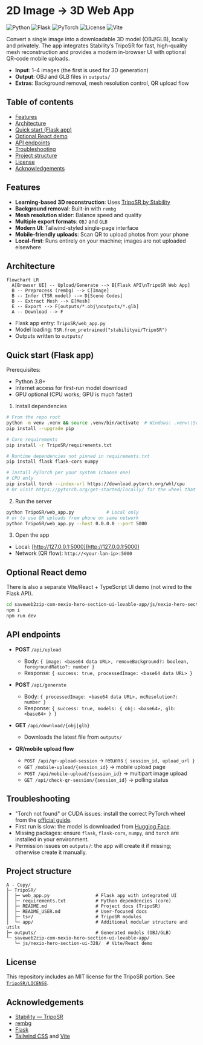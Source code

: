 # 2D Image → 3D Web App

![Python](https://img.shields.io/badge/Python-3.8+-3776AB?logo=python&logoColor=white)
![Flask](https://img.shields.io/badge/Flask-2.x-000000?logo=flask&logoColor=white)
![PyTorch](https://img.shields.io/badge/PyTorch-2.x-EE4C2C?logo=pytorch&logoColor=white)
![License](https://img.shields.io/badge/License-MIT-green)
![Vite](https://img.shields.io/badge/Vite-5-646CFF?logo=vite&logoColor=white)

Convert a single image into a downloadable 3D model (OBJ/GLB), locally and privately. The app integrates Stability’s TripoSR for fast, high-quality mesh reconstruction and provides a modern in-browser UI with optional QR-code mobile uploads.

- **Input**: 1–4 images (the first is used for 3D generation)
- **Output**: OBJ and GLB files in `outputs/`
- **Extras**: Background removal, mesh resolution control, QR upload flow


## Table of contents
- [Features](#features)
- [Architecture](#architecture)
- [Quick start (Flask app)](#quick-start-flask-app)
- [Optional React demo](#optional-react-demo)
- [API endpoints](#api-endpoints)
- [Troubleshooting](#troubleshooting)
- [Project structure](#project-structure)
- [License](#license)
- [Acknowledgements](#acknowledgements)


## Features
- **Learning-based 3D reconstruction**: Uses [TripoSR by Stability](https://huggingface.co/stabilityai/TripoSR)
- **Background removal**: Built-in with `rembg`
- **Mesh resolution slider**: Balance speed and quality
- **Multiple export formats**: `OBJ` and `GLB`
- **Modern UI**: Tailwind-styled single-page interface
- **Mobile-friendly uploads**: Scan QR to upload photos from your phone
- **Local-first**: Runs entirely on your machine; images are not uploaded elsewhere


## Architecture
```mermaid
flowchart LR
  A[Browser UI] -- Upload/Generate --> B[Flask API\nTripoSR Web App]
  B -- Preprocess (rembg) --> C[Image]
  B -- Infer (TSR model) --> D[Scene Codes]
  B -- Extract Mesh --> E[Mesh]
  E -- Export --> F[outputs/*.obj\noutputs/*.glb]
  A -- Download --> F
```

- Flask app entry: `TripoSR/web_app.py`
- Model loading: `TSR.from_pretrained("stabilityai/TripoSR")`
- Outputs written to `outputs/`


## Quick start (Flask app)
Prerequisites:
- Python 3.8+
- Internet access for first-run model download
- GPU optional (CPU works; GPU is much faster)

1) Install dependencies
```bash
# From the repo root
python -m venv .venv && source .venv/bin/activate  # Windows: .venv\\Scripts\\activate
pip install --upgrade pip

# Core requirements
pip install -r TripoSR/requirements.txt

# Runtime dependencies not pinned in requirements.txt
pip install flask flask-cors numpy

# Install PyTorch per your system (choose one)
# CPU only
pip install torch --index-url https://download.pytorch.org/whl/cpu
# Or visit https://pytorch.org/get-started/locally/ for the wheel that matches your CUDA
```

2) Run the server
```bash
python TripoSR/web_app.py            # Local only
# or to use QR uploads from phone on same network
python TripoSR/web_app.py --host 0.0.0.0 --port 5000
```

3) Open the app
- Local: [http://127.0.0.1:5000](http://127.0.0.1:5000)
- Network (QR flow): `http://<your-lan-ip>:5000`


## Optional React demo
There is also a separate Vite/React + TypeScript UI demo (not wired to the Flask API).
```bash
cd saveweb2zip-com-nexio-hero-section-ui-lovable-app/js/nexio-hero-section-ui-328
npm i
npm run dev
```


## API endpoints
- **POST** `/api/upload`
  - Body: `{ image: <base64 data URL>, removeBackground?: boolean, foregroundRatio?: number }`
  - Response: `{ success: true, processedImage: <base64 data URL> }`

- **POST** `/api/generate`
  - Body: `{ processedImage: <base64 data URL>, mcResolution?: number }`
  - Response: `{ success: true, models: { obj: <base64>, glb: <base64> } }`

- **GET** `/api/download/{obj|glb}`
  - Downloads the latest file from `outputs/`

- **QR/mobile upload flow**
  - `POST /api/qr-upload-session` → returns `{ session_id, upload_url }`
  - `GET /mobile-upload/{session_id}` → mobile upload page
  - `POST /api/mobile-upload/{session_id}` → multipart image upload
  - `GET /api/check-qr-session/{session_id}` → polling status


## Troubleshooting
- "Torch not found" or CUDA issues: install the correct PyTorch wheel from the [official guide](https://pytorch.org/get-started/locally/).
- First run is slow: the model is downloaded from [Hugging Face](https://huggingface.co/stabilityai/TripoSR).
- Missing packages: ensure `flask`, `flask-cors`, `numpy`, and `torch` are installed in your environment.
- Permission issues on `outputs/`: the app will create it if missing; otherwise create it manually.


## Project structure
```
A - Copy/
├─ TripoSR/
│  ├─ web_app.py                 # Flask app with integrated UI
│  ├─ requirements.txt           # Python dependencies (core)
│  ├─ README.md                  # Project docs (TripoSR)
│  ├─ README_USER.md             # User-focused docs
│  ├─ tsr/                       # TripoSR modules
│  └─ app/                       # Additional modular structure and utils
├─ outputs/                      # Generated models (OBJ/GLB)
└─ saveweb2zip-com-nexio-hero-section-ui-lovable-app/
   └─ js/nexio-hero-section-ui-328/  # Vite/React demo
```


## License
This repository includes an MIT license for the TripoSR portion. See [`TripoSR/LICENSE`](TripoSR/LICENSE).


## Acknowledgements
- [Stability — TripoSR](https://huggingface.co/stabilityai/TripoSR)
- [rembg](https://github.com/danielgatis/rembg)
- [Flask](https://flask.palletsprojects.com)
- [Tailwind CSS](https://tailwindcss.com) and [Vite](https://vitejs.dev)
